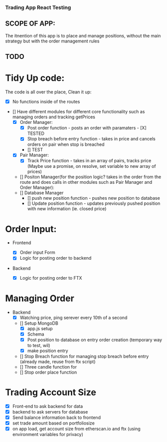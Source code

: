 ### Trading App React Testing

## SCOPE OF APP:

The itnention of this app is to place and manage positions, without the main strategy but with the order management rules

## TODO

# Tidy Up code:

The code is all over the place, Clean it up:

- [x] No functions inside of the routes
- [] Have different modules for different core functionality such as managing orders and tracking getPrices
  - [x] Order Manager:
    - [x] Post order function - posts an order with paramaters - [X] TESTED
    - [x] Stop breach before entry function - takes in price and cancels orders on pair when stop is breached
    - [] TEST
  - [x] Pair Manager:
    - [x] Track Price function - takes in an array of pairs, tracks price (Maybe use a promise, on resolve, set variable to new array of prices)
  - [] Positon Manager(for the position logic? takes in the order from the route and does calls in other modules such as Pair Manager and Order Manager):
  - [] Database Manager
    - [] push new position function - pushes new position to database
    - [] Update position function - updates previously pushed position with new information (ie. closed price)

# Order Input:

- Frontend

  - [x] Order input Form
  - [x] Logic for posting order to backend

- Backend
  - [x] Logic for posting order to FTX

# Managing Order

- Backend
  - [x] Watching price, ping serever every 10th of a second
  - [] Setup MongoDB
    - [x] app.js setup
    - [x] Schema
    - [x] Post position to database on entry order creation (temporary way to test, wil)
    - [x] make position entry
  - [] Stop Breach function for managing stop breach before entry (already made, reuse from ftx script)
  - [] Three candle function for
  - [] Stop order place function

# Trading Account Size

- [x] Front-end to ask backend for data
- [x] backend to ask servers for database
- [x] Send balance information back to frontend
- [x] set trade amount based on portfoliosize
- [x] on app load, get account size from etherscan.io and ftx (using environment variables for privacy)
